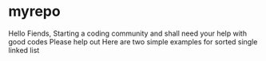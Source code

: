 # myrepo
Hello Fiends,
Starting a coding community and shall need your help with good codes
Please help out
Here are two simple examples for sorted single linked list
